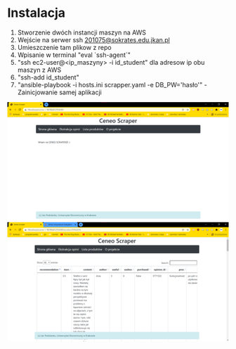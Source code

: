 # Instalacja
1. Stworzenie dwóch instancji maszyn na AWS
2. Wejście na serwer ssh 201075@sokrates.edu.jkan.pl
3. Umieszczenie tam plikow z repo
4. Wpisanie w terminal "eval \`ssh-agent\`"
5. "ssh ec2-user@<ip_maszyny> -i id_student" dla adresow ip obu maszyn z AWS
6. "ssh-add id_student"
7. "ansible-playbook -i hosts.ini scrapper.yaml -e DB_PW='hasło'" -Zainicjowanie samej aplikacji

![działa](screenek.png "działa!")
![działa znowu](screen-2.png "działa!!")
